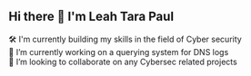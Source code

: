 ## Hi there 👋 I'm Leah Tara Paul 

🛠️ I'm currently building my skills in the field of Cyber security <br>
🔭 I’m currently working on a querying system for DNS logs <br>
👯 I’m looking to collaborate on any Cybersec related projects <br>






<!--
**leahtara/leahtara** is a ✨ _special_ ✨ repository because its `README.md` (this file) appears on your GitHub profile.

Here are some ideas to get you started:

- 🔭 I’m currently working on ...
- 🌱 I’m currently learning ...
- 👯 I’m looking to collaborate on ...
- 🤔 I’m looking for help with ...
- 💬 Ask me about ...
- 📫 How to reach me: ...
- 😄 Pronouns: ...
- ⚡ Fun fact: ...
-->
